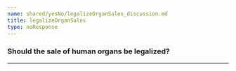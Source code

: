 ```yaml
---
name: shared/yesNo/legalizeOrganSales_discussion.md
title: legalizeOrganSales
type: noResponse
---
```


### Should the sale of human organs be legalized?

---

